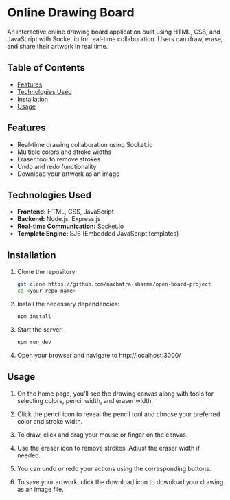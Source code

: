 # Online Drawing Board

An interactive online drawing board application built using HTML, CSS, and JavaScript with Socket.io for real-time collaboration. Users can draw, erase, and share their artwork in real time.

## Table of Contents

- [Features](#features)
- [Technologies Used](#technologies-used)
- [Installation](#installation)
- [Usage](#usage)

## Features

- Real-time drawing collaboration using Socket.io
- Multiple colors and stroke widths
- Eraser tool to remove strokes
- Undo and redo functionality
- Download your artwork as an image

## Technologies Used

- **Frontend:** HTML, CSS, JavaScript
- **Backend:** Node.js, Express.js
- **Real-time Communication:** Socket.io
- **Template Engine:** EJS (Embedded JavaScript templates)

## Installation

1. Clone the repository:

   ```bash
   git clone https://github.com/nachatra-sharma/open-board-project
   cd <your-repo-name>
   ```

2. Install the necessary dependencies:

   ```bash
   npm install
   ```

3. Start the server:

   ```bash
   npm run dev
   ```

4. Open your browser and navigate to http://localhost:3000/

## Usage

1. On the home page, you'll see the drawing canvas along with tools for selecting colors, pencil width, and eraser width.

2. Click the pencil icon to reveal the pencil tool and choose your preferred color and stroke width.

3. To draw, click and drag your mouse or finger on the canvas.

4. Use the eraser icon to remove strokes. Adjust the eraser width if needed.

5. You can undo or redo your actions using the corresponding buttons.

6. To save your artwork, click the download icon to download your drawing as an image file.
